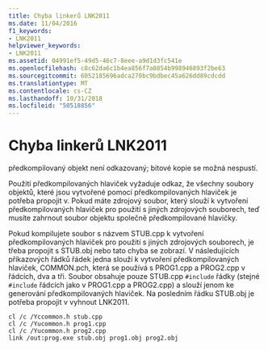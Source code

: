 ```yaml
---
title: Chyba linkerů LNK2011
ms.date: 11/04/2016
f1_keywords:
- LNK2011
helpviewer_keywords:
- LNK2011
ms.assetid: 04991ef5-49d5-46c7-8eee-a9d1d3fc541e
ms.openlocfilehash: c8c62da6c1b4ea856f7a0854b998946893f2be63
ms.sourcegitcommit: 6052185696adca270bc9bdbec45a626dd89cdcdd
ms.translationtype: MT
ms.contentlocale: cs-CZ
ms.lasthandoff: 10/31/2018
ms.locfileid: "50518856"
---
```

# <a name="linker-tools-error-lnk2011"></a>Chyba linkerů LNK2011

předkompilovaný objekt není odkazovaný; bitové kopie se možná nespustí.

Použití předkompilovaných hlaviček vyžaduje odkaz, že všechny soubory objektů, které jsou vytvořené pomocí předkompilovaných hlaviček je potřeba propojit v. Pokud máte zdrojový soubor, který slouží k vytvoření předkompilovaných hlaviček pro použití s jiných zdrojových souborech, teď musíte zahrnout soubor objektu společně předkompilované hlavičky.

Pokud kompilujete soubor s názvem STUB.cpp k vytvoření předkompilovaných hlaviček pro použití s jiných zdrojových souborech, je třeba propojit s STUB.obj nebo tato chyba se zobrazí. V následujících příkazových řádků řádek jedna slouží k vytvoření předkompilovaných hlaviček, COMMON.pch, která se používá s PROG1.cpp a PROG2.cpp v řádcích, dva a tři. Soubor obsahuje pouze STUB.cpp `#include` řádky (stejné `#include` řádcích jako v PROG1.cpp a PROG2.cpp) a slouží jenom ke generování předkompilovaných hlaviček. Na posledním řádku STUB.obj je potřeba propojit v vyhnout LNK2011.

```
cl /c /Yccommon.h stub.cpp
cl /c /Yucommon.h prog1.cpp
cl /c /Yucommon.h prog2.cpp
link /out:prog.exe stub.obj prog1.obj prog2.obj
```